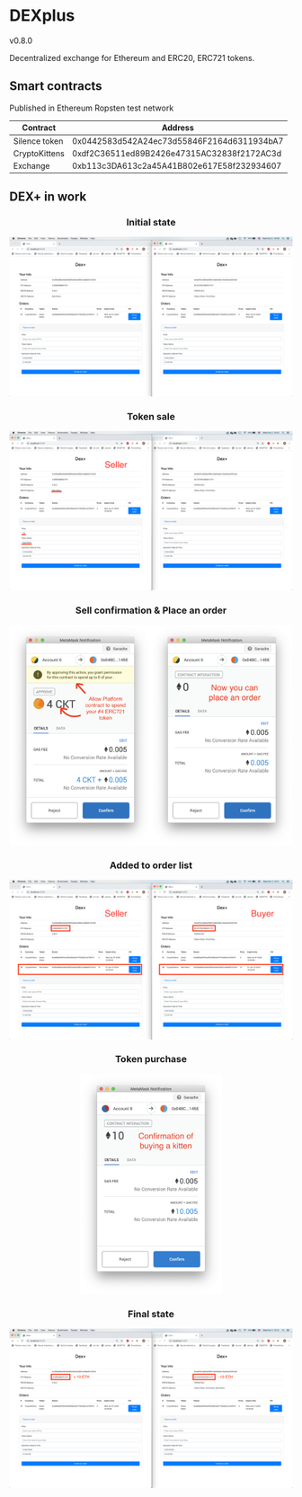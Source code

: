 # DEXplus
v0.8.0

Decentralized exchange for Ethereum and ERC20, ERC721 tokens.

## Smart contracts
Published in Ethereum Ropsten test network

| Contract      | Address                                    |
| ------------- | ------------------------------------------ |
| Silence token | 0x0442583d542A24ec73d55846F2164d6311934bA7 |
| CryptoKittens | 0xdf2C36511ed89B2426e47315AC32838f2172AC3d |
| Exchange      | 0xb113c3DA613c2a45A41B802e617E58f232934607 |

## DEX+ in work
<center>
        <h3>Initial state</h3>
        <img src="images/1 - before.png" alt="Initial state" />
        <h3>Token sale</h3>
        <img src="images/2 - sell.png" alt="Sell token" />
        <h3>Sell confirmation & Place an order</h3>
        <img src="images/3 - sell confirm.png" alt="Sell confirmation"  width="50%" /><img src="images/4 - sell place an order.png" alt="Sell placing an order" width="50%" />
        <h3>Added to order list</h3>
        <img src="images/5 - added to orders list.png" alt="Added to orders list" />
        <h3>Token purchase</h3>
        <img src="images/6 - buy.png" alt="Buy token" width="50%" />
        <h3>Final state</h3>
        <img src="images/7 - after.png" alt="Final state" />
    </center>